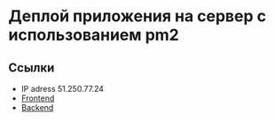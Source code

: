 # Деплой приложения на сервер с использованием pm2

## Ссылки

- IP adress 51.250.77.24
- [Frontend](http://natashasolntseva.students.nomoredomains.icu)
- [Backend](http://api.natsolntseva.students.nomoredomains.icu/)
